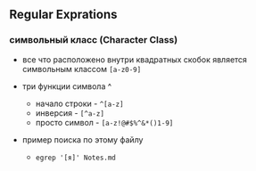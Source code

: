 ## Regular Exprations

### символьный класс (Character Class)

* все что расположено внутри квадратных скобок является символьным классом
`[a-z0-9]`

* три функции символа ^
    * начало строки -   `^[a-z]`
    * инверсия      -   `[^a-z]`
    * просто символ -   `[a-z!@#$%^&*()1-9]`

* пример поиска по этому файлу
    * `egrep '[я]' Notes.md`
